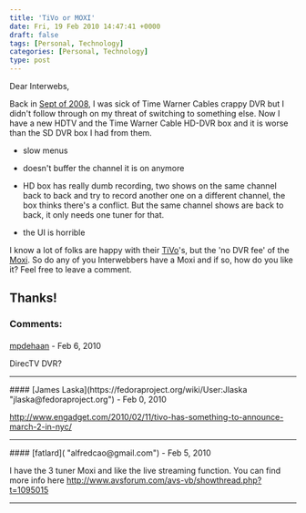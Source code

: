 ```yaml
---
title: 'TiVo or MOXI'
date: Fri, 19 Feb 2010 14:47:41 +0000
draft: false
tags: [Personal, Technology]
categories: [Personal, Technology]
type: post
---
```


Dear Interwebs,

Back in [Sept of 2008](http://zeusville.wordpress.com/2008/09/21/time-warner-can-kiss-my/), I was sick of Time Warner Cables crappy DVR but I didn't follow through on my threat of switching to something else. Now I have a new HDTV and the Time Warner Cable HD-DVR box and it is worse than the SD DVR box I had from them.

*   slow menus

*   doesn't buffer the channel it is on anymore

*   HD box has really dumb recording, two shows on the same channel back to back and try to record another one on a different channel, the box thinks there's a conflict. But the same channel shows are back to back, it only needs one tuner for that.

*   the UI is horrible

I know a lot of folks are happy with their [TiVo](http://www.tivo.com/)'s, but the 'no DVR fee' of the [Moxi](http://moxi.com/us/home.html). So do any of you Interwebbers have a Moxi and if so, how do you like it? Feel free to leave a comment.

Thanks!
---
### Comments:
#### 
[mpdehaan](http://michaeldehaan.net "michael.dehaan@gmail.com") - <time datetime="2010-02-20 11:20:57">Feb 6, 2010</time>

DirecTV DVR?
<hr />
#### 
[James Laska](https://fedoraproject.org/wiki/User:Jlaska "jlaska@fedoraproject.org") - <time datetime="2010-02-21 16:51:56">Feb 0, 2010</time>

http://www.engadget.com/2010/02/11/tivo-has-something-to-announce-march-2-in-nyc/
<hr />
#### 
[fatlard]( "alfredcao@gmail.com") - <time datetime="2010-02-19 13:56:12">Feb 5, 2010</time>

I have the 3 tuner Moxi and like the live streaming function. You can find more info here http://www.avsforum.com/avs-vb/showthread.php?t=1095015
<hr />
